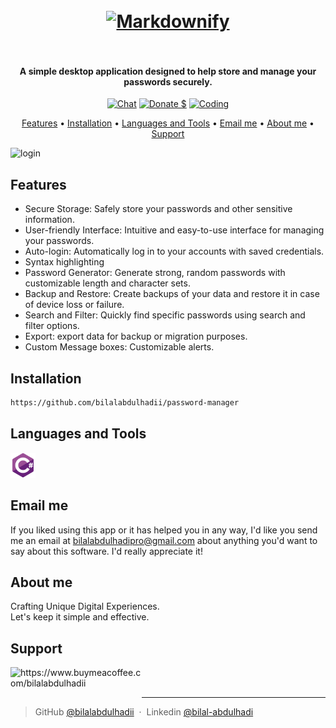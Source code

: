 
<h1 align="center">
  <br>
  <a href="https://github.com/bilalabdulhadii/password-manager"><img src="https://github.com/bilalabdulhadii/password-manager/assets/82761097/fc04a719-0134-43f0-aa83-f9fe02762db5" alt="Markdownify" width="400"></a>
  <br>
  <br>
</h1>

<h4 align="center">A simple desktop application designed to help store and manage your passwords securely.</h4>

<p align="center">
  <a href="https://www.linkedin.com/in/bilal-abdulhadi-9665261a6/"><img src="https://img.shields.io/badge/Chat-Let's%20chat-darkseagreen?labelColor=gray&style=flat&link=https://www.linkedin.com/in/bilal-abdulhadi-9665261a6/" alt="Chat" /></a>
  <a href="https://www.buymeacoffee.com/bilalabdulhadii"><img src="https://img.shields.io/badge/Donate%20$-Buy%20me%20a%20coffee-darkkhaki?labelColor=gray&style=flat&link=https://www.buymeacoffee.com/bilalabdulhadii" alt="Donate $" /></a>
  <a href="https://github.com/bilalabdulhadii"><img src="https://img.shields.io/badge/Coding-Work%20Together-cornflowerblue?labelColor=gray&style=flat&link=https://github.com/bilalabdulhadii" alt="Coding" /></a>
</p>

<p align="center">
  <a href="#features">Features</a> •
  <a href="#installation">Installation</a> •
  <a href="#languages-and-tools">Languages and Tools</a> •
  <a href="#email-me">Email me</a> •
  <a href="#about-me">About me</a> •
  <a href="#support">Support</a>
</p>

![login](https://github.com/bilalabdulhadii/password-manager/assets/82761097/ac29007b-03fb-4b4b-a441-82a380828577)

## Features

* Secure Storage: Safely store your passwords and other sensitive information.
* User-friendly Interface: Intuitive and easy-to-use interface for managing your passwords.
* Auto-login: Automatically log in to your accounts with saved credentials.
* Syntax highlighting
* Password Generator: Generate strong, random passwords with customizable length and character sets.
* Backup and Restore: Create backups of your data and restore it in case of device loss or failure.
* Search and Filter: Quickly find specific passwords using search and filter options.
* Export: export data for backup or migration purposes.
* Custom Message boxes: Customizable alerts.


## Installation

```bash
https://github.com/bilalabdulhadii/password-manager
```

## Languages and Tools

<p align="left"><img src="https://raw.githubusercontent.com/devicons/devicon/master/icons/csharp/csharp-original.svg" alt="csharp" width="40" height="40"/></p>

## Email me

If you liked using this app or it has helped you in any way, I'd like you send me an email at <bilalabdulhadipro@gmail.com> about anything you'd want to say about this software. I'd really appreciate it!

## About me

Crafting Unique Digital Experiences.
<br>
Let's keep it simple and effective.

## Support

<p><a href="https://www.buymeacoffee.com/bilalabdulhadii"> <img align="left" src="https://cdn.buymeacoffee.com/buttons/v2/default-yellow.png" height="50" width="210" alt="https://www.buymeacoffee.com/bilalabdulhadii" /></a></p><br><br>

---

> GitHub [@bilalabdulhadii](https://github.com/bilalabdulhadii) &nbsp;&middot;&nbsp;
> Linkedin [@bilal-abdulhadi](https://www.linkedin.com/in/bilal-abdulhadi-9665261a6)

